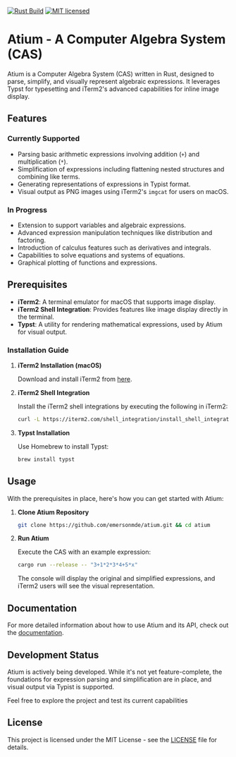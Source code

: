 [![Rust Build](https://github.com/emersonmde/atium/actions/workflows/rust_build.yml/badge.svg)](https://github.com/emersonmde/atium/actions/workflows/rust_build.yml)
[![MIT licensed](https://img.shields.io/badge/license-MIT-blue.svg)](LICENSE)

# Atium - A Computer Algebra System (CAS)

Atium is a Computer Algebra System (CAS) written in Rust, designed to parse, simplify, and visually represent algebraic expressions. It leverages Typst for typesetting and iTerm2's advanced capabilities for inline image display.

## Features

### Currently Supported

- Parsing basic arithmetic expressions involving addition (`+`) and multiplication (`*`).
- Simplification of expressions including flattening nested structures and combining like terms.
- Generating representations of expressions in Typist format.
- Visual output as PNG images using iTerm2's `imgcat` for users on macOS.

### In Progress

- Extension to support variables and algebraic expressions.
- Advanced expression manipulation techniques like distribution and factoring.
- Introduction of calculus features such as derivatives and integrals.
- Capabilities to solve equations and systems of equations.
- Graphical plotting of functions and expressions.

## Prerequisites

- **iTerm2**: A terminal emulator for macOS that supports image display.
- **iTerm2 Shell Integration**: Provides features like image display directly in the terminal.
- **Typst**: A utility for rendering mathematical expressions, used by Atium for visual output.

### Installation Guide

1. **iTerm2 Installation (macOS)**

   Download and install iTerm2 from [here](https://iterm2.com/).

2. **iTerm2 Shell Integration**

   Install the iTerm2 shell integrations by executing the following in iTerm2:

   ```bash
   curl -L https://iterm2.com/shell_integration/install_shell_integration_and_utilities.sh | bash
   ```

3. **Typst Installation**

   Use Homebrew to install Typst:

   ```bash
   brew install typst
   ```

## Usage

With the prerequisites in place, here's how you can get started with Atium:

1. **Clone Atium Repository**

   ```sh
   git clone https://github.com/emersonmde/atium.git && cd atium
   ```

2. **Run Atium**

   Execute the CAS with an example expression:

   ```sh
   cargo run --release -- "3+1*2*3*4+5*x"
   ```

   The console will display the original and simplified expressions, and iTerm2 users will see the visual representation.

## Documentation

For more detailed information about how to use Atium and its API, check out the [documentation](https://emersonmde.github.io/atium/atium/index.html).

## Development Status

Atium is actively being developed. While it's not yet feature-complete, the foundations for expression parsing and simplification are in place, and visual output via Typist is supported.

Feel free to explore the project and test its current capabilities

## License

This project is licensed under the MIT License - see the [LICENSE](LICENSE) file for details.